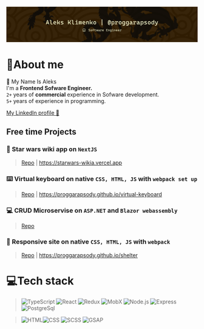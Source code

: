 [![Header](https://github.com/aleksskeyDEV/aleksskeyDEV/blob/main/assets/img/header-center.png)](https://www.linkedin.com/in/proggarapsody)

# 🐉About me


👋 My Name Is Aleks     
I'm a **Frontend Sofware Engineer.**      
`2+` years of **commercial** experience in Sofware development.    
`5+` years of experience in programming.

[My LinkedIn profile 🔗](https://www.linkedin.com/in/proggarapsody)

## Free time Projects
### 💫 Star wars wiki app on `NextJS`
> [Repo](https://github.com/proggarapsody/starwars-wiki) | 
> https://starwars-wikia.vercel.app


### ⌨️ Virtual keyboard on native `CSS, HTML, JS` with `webpack set up`
> [Repo](https://github.com/proggarapsody/virtual-keyboard/tree/dev) | 
> https://proggarapsody.github.io/virtual-keyboard


### 💻 CRUD Microservise on `ASP.NET` and `Blazor webassembly`
> [Repo](https://github.com/proggarapsody/intell-prod-lifecycle-microservice) 

### 🐶 Responsive site on native `CSS, HTML, JS` with `webpack`
> [Repo](https://github.com/proggarapsody/shelter) | 
> https://proggarapsody.github.io/shelter

# 💻Tech stack

> ![TypeScript](https://img.shields.io/badge/-TypeScript-F4E11E?style=for-the-badge&logo=TypeScript&logoColor=000000) ![React](https://img.shields.io/badge/-React-47C5FB?style=for-the-badge&logo=react&logoColor=ffffff) ![Redux](https://img.shields.io/badge/-Redux-7248B6?style=for-the-badge&logo=redux&logoColor=ffffff) ![MobX](https://img.shields.io/badge/-MobX-E16013?style=for-the-badge&logo=MobX&logoColor=ffffff) ![Node.js](https://img.shields.io/badge/-Node.js-6FA660?style=for-the-badge&logo=node.js&logoColor=000000) ![Express](https://img.shields.io/badge/-Express.js-313D48?style=for-the-badge&logo=Express&logoColor=ffffff) ![PostgreSql](https://img.shields.io/badge/-PostgreSql-6296CC?style=for-the-badge&logo=postgresql&logoColor=ffffff)

> ![HTML](https://img.shields.io/badge/-HTML-DD4B25?style=for-the-badge&logo=html5&logoColor=ffffff)![CSS](https://img.shields.io/badge/-CSS-254BDD?style=for-the-badge&logo=css3&logoColor=ffffff) ![SCSS](https://img.shields.io/badge/-SCSS-C76494?style=for-the-badge&logo=sass&logoColor=ffffff) ![GSAP](https://img.shields.io/badge/-gsap-262626?style=for-the-badge&logo=GreenSock&logoColor=ffffff)
